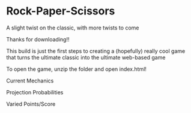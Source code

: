 # Rock-Paper-Scissors
A slight twist on the classic, with more twists to come

Thanks for downloading!!


This build is just the first steps to creating a (hopefully) really cool game that turns the ultimate classic into the ultimate web-based game

To open the game, unzip the folder and open index.html!


Current Mechanics


Projection Probabilities


Varied Points/Score

